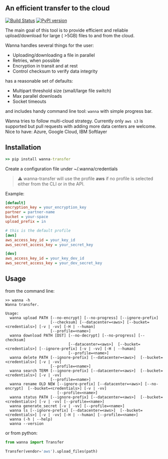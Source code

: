 An efficient transfer to the cloud
----------------------------------
[![Build Status](https://travis-ci.org/Multiplicom/wanna-transfer.svg?branch=master)](https://travis-ci.org/Multiplicom/wanna-transfer)
[![PyPI version](https://badge.fury.io/py/wanna-transfer.svg)](https://badge.fury.io/py/wanna-transfer)

The main goal of this tool is to provide efficient and reliable upload/download
for large ( >5GB) files to and from the cloud.

Wanna handles several things for the user:

  * Uploading/downloading a file in parallel
  * Retries, when possible
  * Encryption in transit and at rest
  * Control checksum to verify data integrity

has a reasonable set of defaults:

  * Multipart threshold size (small/large file switch)
  * Max parallel downloads
  * Socket timeouts

and includes handy command line tool: `wanna` with simple progress bar.

Wanna tries to follow multi-cloud strategy.
Currently only `aws s3` is supported but pull requests with adding more data centers are welcome.
Nice to have: Azure, Google Cloud, IBM Softlayer

Installation
------------
```cmd
>> pip install wanna-transfer
```
Create a configuration file under ~/.wanna/credentials

> ⚠️ wanna-transfer will use the profile **aws** if no profile is selected either from the CLI or in the API.

Example:

```ini
[default]
encryption_key = your_encryption_key
partner = partner-name
bucket = your-space
upload_prefix = in

# this is the default profile
[aws]
aws_access_key_id = your_key_id
aws_secret_access_key = your_secret_key

[dev]
aws_access_key_id = your_key_dev_id
aws_secret_access_key = your_dev_secret_key
```

Usage
-----
from the command line:
```
>> wanna -h
Wanna transfer.

Usage:
  wanna upload PATH [--no-encrypt] [--no-progress] [--ignore-prefix]
                    [--checksum] [--datacenter=<aws>] [--bucket=<credentials>] [-v | -vv] [-H | --human]
                    [--profile=<name>]
  wanna download PATH [DST] [--no-decrypt] [--no-progress] [--checksum]
                            [--datacenter=<aws>]  [--bucket=<credentials>] [--ignore-prefix] [-v | -vv] [-H | --human]
                            [--profile=<name>]
  wanna delete PATH [--ignore-prefix] [--datacenter=<aws>]  [--bucket=<credentials>] [-v | -vv]
                    [--profile=<name>]
  wanna search TERM [--ignore-prefix] [--datacenter=<aws>]  [--bucket=<credentials>] [-v | -vv]
                    [--profile=<name>]
  wanna rename OLD NEW [--ignore-prefix] [--datacenter=<aws>] [--no-encrypt]  [--bucket=<credentials>] [-v | -vv]
                       [--profile=<name>]
  wanna status PATH [--ignore-prefix] [--datacenter=<aws>]  [--bucket=<credentials>] [-v | -vv] [--profile=<name>]
  wanna generate_secret [-v | -vv] [--profile=<name>]
  wanna ls [--ignore-prefix] [--datacenter=<aws>]  [--bucket=<credentials>] [-v | -vv] [-H | --human] [--profile=<name>]
  wanna (-h | --help)
  wanna --version
```
or from python:

```python
from wanna import Transfer

Transfer(vendor='aws').upload_files(path)
```

